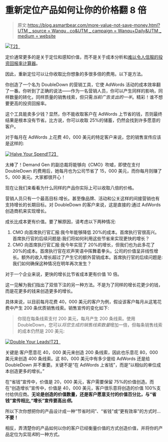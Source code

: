 # 重新定位产品如何让你的价格翻 8 倍

> 原文:[https://blog.asmartbear.com/more-value-not-save-money.html?UTM _ source = Wanqu . co&UTM _ campaign = Wanqu+Daily&UTM _ medium = website](https://blog.asmartbear.com/more-value-not-save-money.html?utm_source=wanqu.co&utm_campaign=Wanqu+Daily&utm_medium=website)

[![](../Images/e88a4d2db2cce4df6278014a0c8f8a3b.png)T2】](https://www.andertoons.com/car/cartoon/3220/i-like-it-but-im-looking-for-more-of-status-symbol-any-way-you-can-double-price)

定价通常更多的是关于定位和感知价值，而不是关于成本分析和[难以令人信服的投资回报率计算器](https://blog.asmartbear.com/roi-selling.html)。

因此，重新定位可以让你收取比你想象的多很多倍的费用。以下是方法。

你创造了一个名为 DoubleDown 的营销工具，它使 AdWords 活动的成本效率翻了一番。你听到了正确的说法——作为一名营销人员，你可以产生同样的影响，同样数量的转化，同样质量的销售线索，但只需*当前广告支出的一半*。精彩！谁不想要更高的投资回报率。

这个工具能卖多少钱？显然，你不能收取客户在 AdWords 上节省的钱，否则最终结果是根本没有节省。比方说，你可以收取 25%的储蓄，仍然会找到许多愿意的客户。

对于每月在 AdWords 上花费 40，000 美元的特定客户来说，您的销售宣传应该是这样的:

[![Halve Your Spend!](../Images/88bf57a42be68829c1a0afcd85595d5c.png)T2】](https://blog.asmartbear.com/wp-content/uploads/2018/05/HalveYourSpend.png)

太棒了！Demand Gen 的副总裁将能够向《CMO》吹嘘，即使在支付 DoubleDown 的费用后，她每月也为公司节省了 15，000 美元，而你每月则赚了 5，000 美元。大家都很开心！

现在让我们来看看为什么同样的产品你实际上可以收取八倍的价格。

营销人员只有一个最高目标:增长。甚至像品牌、活动和公关这样的间接营销也有支持增长的长期目标。对 DoubleDown 的客户来说，这是直接的:通过 AdWords 创造商机来实现增长。

成长比成本更有价值。要了解原因，请考虑以下两种情况:

1.  CMO 向首席执行官汇报:我今年能够降低 20%的成本。首席执行官很高兴。首席执行官的后续问题是:我们将如何利用这些节省来实现更快的增长？
2.  CMO 向首席执行官汇报:我今年实现了 20%的增长，但我们也为此多花了 20%的成本。首席执行官在欢声笑语中挥舞着拳头。公司的价值呈非线性增长。额外的收入增长超过了产生它的额外营销成本。首席执行官的后续问题是:我们如何确保这种情况在明年再次发生？

对于一个企业来说，更快的增长比节省成本更有价值 10 倍。

这一见解为我们指出了双倍下注的另一种方法。不是为了同样的增长花更少的钱，而是花更多的钱来创造更多的增长。

具体来说，以目前每月花费 40，000 美元的客户为例，假设该客户每月从这笔花费中产生 200 条优质销售线索。销售宣传的变化如下:

> 你现在每条线索支付 200 美元，每月产生 200 条线索。使用 DoubleDown，您可以*将您生成的销售线索数量*增加一倍，但每条销售线索的成本仍然是 200 美元:

[![Double Your Leads!](../Images/af295c9982f078a1da0b83d1f751dbf4.png)T2】](https://blog.asmartbear.com/wp-content/uploads/2018/05/DoubleYourLeads.png)

关键是:客户愿意花 40，000 美元来创造 200 条线索，因此也乐意花 80，000 美元来创造 400 条线索。这 80，000 美元中有多少是给 AdWords 还是给 DoubleDown 并不重要。关键不是“在 AdWords 上省钱”，而是“以相似的单位成本创造更多的增长。”

在“省钱”宣传中，价值是 20，000 美元，客户需要保留 75%的价值创造。而在“创造增长”宣传中，价值是 40，000 美元，客户很乐意将创造的价值 100%支付给供应商。**无论是创造的价值数量，还是客户愿意支付的价值百分比，与“省钱”宣传相比,“增长”宣传要高出*倍*。**

所以下次你想把你的产品设计成一种“节省时间”、“省钱”或“更有效率”的方式时…**不要！**

相反，弄清楚你的产品如何以你的客户已经衡量价值的方式创造价值，并将你的产品定位为实现*和*的一种方式。